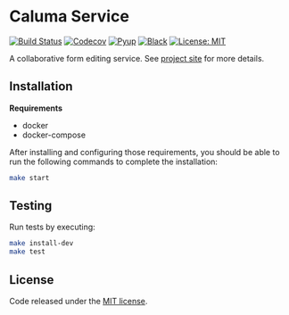 # Caluma Service

[![Build Status](https://travis-ci.com/projectcaluma/caluma.svg?branch=master)](https://travis-ci.org/projectcaluma/caluma)
[![Codecov](https://codecov.io/gh/projectcaluma/caluma/branch/master/graph/badge.svg)](https://codecov.io/gh/projectcaluma/caluma)
[![Pyup](https://pyup.io/repos/github/projectcaluma/caluma/shield.svg)](https://pyup.io/account/repos/github/projectcaluma/caluma/)
[![Black](https://img.shields.io/badge/code%20style-black-000000.svg)](https://github.com/projectcaluma/caluma)
[![License: MIT](https://img.shields.io/badge/License-MIT-blue.svg)](https://opensource.org/licenses/MIT)

A collaborative form editing service. See [project site](https://projectcaluma.github.io/) for more details.

## Installation

**Requirements**
* docker
* docker-compose

After installing and configuring those requirements, you should be able to run the following
commands to complete the installation:

```bash
make start
```

## Testing
Run tests by executing:

```bash
make install-dev
make test
```

## License
Code released under the [MIT license](LICENSE).
